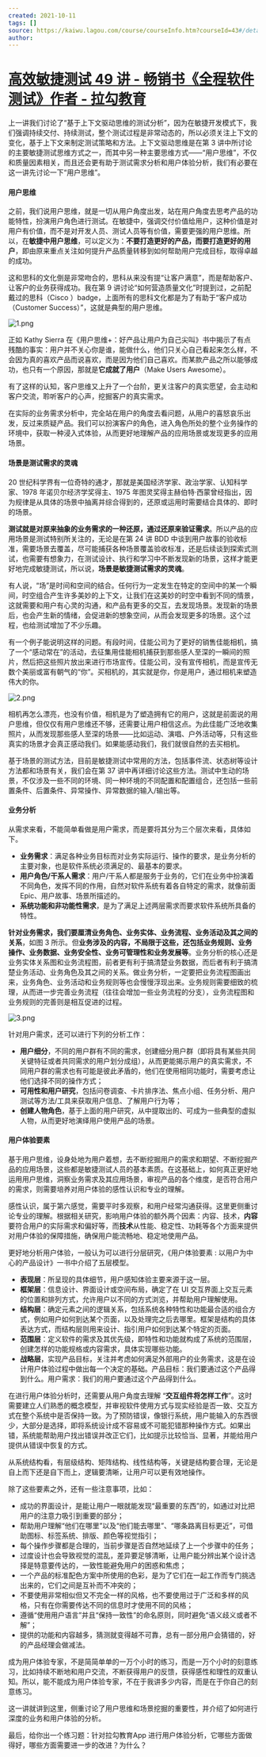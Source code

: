 ```yaml
---
created: 2021-10-11
tags: []
source: https://kaiwu.lagou.com/course/courseInfo.htm?courseId=43#/detail/pc?id=1585
author: 
---
```


# [高效敏捷测试 49 讲 - 畅销书《全程软件测试》作者 - 拉勾教育](https://kaiwu.lagou.com/course/courseInfo.htm?courseId=43#/detail/pc?id=1585)


上一讲我们讨论了“基于上下文驱动思维的测试分析”，因为在敏捷开发模式下，我们强调持续交付、持续测试，整个测试过程是非常动态的，所以必须关注上下文的变化，基于上下文来制定测试策略和方法。上下文驱动思维是在第 3 讲中所讨论的主要敏捷测试思维方式之一，而其中另一种主要思维方式——“用户思维”，不仅和质量因素相关，而且还会更有助于测试需求分析和用户体验分析，我们有必要在这一讲先讨论一下“用户思维”。

#### 用户思维

之前，我们说用户思维，就是一切从用户角度出发，站在用户角度去思考产品的功能特性，扮演用户角色进行测试。在敏捷中，强调交付价值给用户，这种价值是对用户有价值，而不是对开发人员、测试人员等有价值，需要更强的用户思维。所以，在**敏捷中用户思维**，可以定义为：**不要打造更好的产品，而要打造更好的用户**，即由原来重点关注如何提升产品质量转移到如何帮助用户完成目标，取得卓越的成功。

这和思科的文化倒是非常吻合的，思科从来没有提“让客户满意”，而是帮助客户、让客户的业务获得成功。我在第 9 讲讨论“如何营造质量文化”时提到过，之前配戴过的思科（Cisco ）badge，上面所有的思科文化都是为了有助于“客户成功（Customer Success）”，这就是典型的用户思维。

![1.png](https://s0.lgstatic.com/i/image3/M01/05/C7/CgoCgV6ezXGAfW4vAAO9CBtc2xQ145.png)

正如 Kathy Sierra 在《用户思维+：好产品让用户为自己尖叫》书中揭示了有点残酷的事实：用户并不关心你是谁，能做什么，他们只关心自己看起来怎么样，不会因为真的喜欢产品而说喜欢，而是因为他们自己喜欢。而某款产品之所以能够成功，也只有一个原因，那就是**它成就了用户**（Make Users Awesome）。

有了这样的认知，客户思维又上升了一个台阶，更关注客户的真实愿望，会主动和客户交流，聆听客户的心声，挖掘客户的真实需求。

在实际的业务需求分析中，完全站在用户的角度去看问题，从用户的喜怒哀乐出发，反过来质疑产品。我们可以扮演客户的角色，进入角色所处的整个业务操作的环境中，获取一种浸入式体验，从而更好地理解产品的应用场景或发现更多的应用场景。

#### 场景是测试需求的灵魂

20 世纪科学界有一位奇特的通才，那就是美国经济学家、政治学家、认知科学家、1978 年诺贝尔经济学奖得主、1975 年图灵奖得主赫伯特·西蒙曾经指出，因为规律是从具体的场景中抽离并综合得到的，还原或运用时需要结合具体的、即时的场景。

**测试就是对原来抽象的业务需求的一种还原，通过还原来验证需求**。所以产品的应用场景是测试特别所关注的，无论是在第 24 讲 BDD 中谈到用户故事的验收标准，需要场景去覆盖，尽可能捕获各种场景覆盖验收标准，还是后续谈到探索式测试，也需要有想象力，在测试设计、执行和学习中不断发现新的场景，这样才能更好地完成敏捷测试，所以说，**场景是敏捷测试需求的灵魂**。

有人说，“场”是时间和空间的结合。任何行为一定发生在特定的空间中的某一个瞬间，时空组合产生许多美妙的上下文，让我们在这美妙的时空中看到不同的情景，这就需要和用户有心灵的沟通，和产品有更多的交互，去发现场景。发现新的场景后，也会产生新的情绪，会促进新的想象空间，从而会发现更多的场景。这个过程，也给测试增加了不少乐趣。

有一个例子能说明这样的问题。有段时间，佳能公司为了更好的销售佳能相机，搞了一个“感动常在”的活动，去征集用佳能相机捕获到那些感人至深的一瞬间的照片，然后把这些照片放出来进行市场宣传。佳能公司，没有宣传相机，而是宣传无数个美丽或富有朝气的“你”。买相机的，其实就是你，你是用户，通过相机来塑造伟大的你。

![2.png](https://s0.lgstatic.com/i/image3/M01/05/C7/CgoCgV6ezcSAPYVjABSSrTqPY9k461.png)

相机再怎么漂亮，也没有价值，相机是为了塑造拥有它的用户，这就是前面说的用户思维，但仅仅有用户思维还不够，还需要让用户相信这点。为此佳能广泛地收集照片，从而发现那些感人至深的场景——比如运动、演唱、户外活动等，只有这些真实的场景才会真正感动我们。如果能感动我们，我们就很自然的去买相机。

基于场景的测试方法，目前是敏捷测试中常用的方法，包括事件流、状态树等设计方法都和场景有关，我们会在第 37 讲中再详细讨论这些方法。测试中生动的场景，不仅涉及一些不同的环境、同一种环境的不同配置和配置组合，还包括一些前置条件、后置条件、异常操作、异常数据的输入/输出等。

#### 业务分析

从需求来看，不能简单看做是用户需求，而是要将其分为三个层次来看，具体如下。

-   **业务需求**：满足各种业务目标而对业务实际运行、操作的要求，是业务分析的主要对象，也是软件系统必须满足的、最基本的要求。
-   **用户角色/干系人需求**：用户/干系人都是服务于业务的，它们在业务中扮演着不同角色，发挥不同的作用，自然对软件系统有着各自特定的需求，就像前面 Epic、用户故事、场景所描述的。
-   **系统功能和非功能性需求**，是为了满足上述两层需求而要求软件系统所具备的特性。

**针对业务需求，我们要厘清业务角色、业务实体、业务流程、业务活动及其之间的关系**，如图 3 所示。但**业务涉及的内容，不局限于这些，还包括业务规则、业务操作、业务数据、业务安全性、业务可管理性和业务发展等**。业务分析的核心还是业务实体关系图和业务流程图，前者更有利于搞清楚业务数据，而后者有利于搞清楚业务活动、业务角色及其之间的关系。做业务分析，一定要把业务流程图画出来，业务角色、业务活动和业务规则等也会慢慢浮现出来。业务规则需要细致的梳理，从而进一步完善业务流程（往往会增加一些业务流程的分支），业务流程图和业务规则的完善则是相互促进的过程。

![3.png](https://s0.lgstatic.com/i/image3/M01/12/F6/Ciqah16ezgaAMBkRAAFIIPoQDXs567.png)

针对用户需求，还可以进行下列的分析工作：

-   **用户细分**，不同的用户群有不同的需求，创建细分用户群（即将具有某些共同关键特征或者共同需求的用户划分成组），从而更能揭示用户的真实需求，不同用户群的需求也有可能是彼此矛盾的，他们在使用相同功能时，需要考虑让他们选择不同的操作方式；
-   **可用性和用户研究**，包括问卷调查、卡片排序法、焦点小组、任务分析、用户测试等方法/工具来获取用户信息、了解用户行为等；
-   **创建人物角色**，基于上面的用户研究，从中提取出的、可成为一些典型的虚拟人物，从而更好地演绎用户使用产品的场景。

#### 用户体验要素

基于用户思维，设身处地为用户着想，去不断挖掘用户的需求和期望、不断挖掘产品的应用场景，这些都是敏捷测试人员的基本素质。在这基础上，如何真正更好地运用用户思维，洞察业务需求及其应用场景，审视产品的各个维度，是否符合用户的需求，则需要培养对用户体验的感性认识和专业的理解。

感性认识，属于第六感觉，需要平时多观察，和用户经常沟通获得。这里更侧重讨论专业的理解。根据相关研究，影响用户体验的额外两个因素：内容、技术，**内容**要符合用户的实际需求和偏好等，而**技术**从性能、稳定性、功耗等各个方面来提供对用户体验的保障措施，确保用户能流畅地、稳定地使用产品。

更好地分析用户体验，一般认为可以进行分层研究，《用户体验要素 : 以用户为中心的产品设计》一书中介绍了五层模型。

-   **表现层**：所呈现的具体细节，用户感知体验主要来源于这一层。
-   **框架层**：信息设计、界面设计或空间布局，确定了在 UI 交互界面上交互元素的位置和排列方式，允许用户以不同的方式浏览，并帮助用户理解使用。
-   **结构层**：确定元素之间的逻辑关系，包括系统各种特性和功能最合适的组合方式，例如用户如何到达某个页面，以及处理完之后去哪里。框架是结构的具体表达方式，而结构层则用来设计、指引用户如何到达某个特定的页面。
-   **范围层**：定义软件的需求及其优先级，即特性和功能就构成了系统的范围层，创建怎样的功能规格或内容需求，具体实现哪些功能。
-   **战略层**，实现产品目标，关注并考虑如何满足外部用户的业务需求，这是在设计用户体验过程中做出每一个决定的基础。产品目标：我们要通过这个产品得到什么。用户需求：我们的用户要通过这个产品得到什么。

在进行用户体验分析时，还需要从用户角度去理解 “**交互组件将怎样工作**”。这时需要建立人们熟悉的概念模型，并审视软件使用方式与现实经验是否一致、交互方式在整个系统中是否保持一致。为了预防错误，像银行系统，用户能输入的东西很少，大部分是选择，即将系统设计成不容易或不可能犯错那种操作方式。如果出错，系统能帮助用户找出错误并改正它们，比如提示比较恰当、显著，并能给用户提供从错误中恢复的方式。

从系统结构看，有层级结构、矩阵结构、线性结构等，关键是结构要合理，无论是自上而下还是自下而上，逻辑要清晰，让用户可以更有效地操作。

除了这些要素之外，还有一些注意事项，比如：

-   成功的界面设计，是能让用户一眼就能发现“最重要的东西”的，如通过对比把用户的注意力吸引到重要的部分；
-   帮助用户理解“他们在哪里”以及“他们能去哪里”、“哪条路离目标更近”，可借助图标、标签系统、排版、颜色等视觉指引；
-   每个操作步骤都是合理的，当前步骤是否自然地延续了上一个步骤中的任务；
-   过度设计也会导致视觉的混乱，差异要足够清晰，让用户能分辨出某个设计选择是特意要传达的，一致性能避免用户的困惑和焦虑；
-   一个产品的标准配色方案中所使用的色彩，是为了它们在一起工作而专门挑选出来的，它们之间是互补而不冲突的；
-   不要使用非常相似但又不完全一样的风格，也不要使用过于广泛和多样的风格，只有在你需要传达不同的信息时才使用不同的风格；
-   遵循“使用用户语言”并且“保持一致性”的命名原则，同时避免“语义歧义或者不解”；
-   提供的功能和内容越多，猜测就变得越不可靠，总有一部分用户会猜错的，好的产品经理会做减法。

成为用户体验专家，不是简简单单的一万个小时的练习，而是一万个小时的刻意练习，比如持续不断地和用户交流，不断获得用户的反馈，获得感性和理性的双重认知。所以，能不能成为用户体验专家，不在于我讲多少内容，而是在于你自己的刻意练习。

这一讲就讲到这里，侧重讨论了用户思维和场景挖掘的重要性，并介绍了如何进行深度的业务和用户体验的分析。

最后，给你出一个练习题：针对拉勾教育App 进行用户体验分析，它哪些方面做得好，哪些方面需要进一步的改进？为什么？

